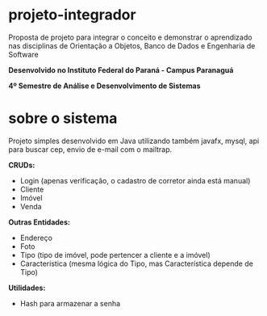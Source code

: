 # projeto-integrador
 Proposta de projeto para integrar o conceito e demonstrar o aprendizado nas disciplinas de Orientação a Objetos, Banco de Dados e Engenharia de Software
 
 **Desenvolvido no Instituto Federal do Paraná - Campus Paranaguá**
 
 **4º Semestre de Análise e Desenvolvimento de Sistemas**

# sobre o sistema
Projeto simples desenvolvido em Java utilizando também javafx, mysql, api para buscar cep, envio de e-mail com o mailtrap.

**CRUDs:**
- Login (apenas verificação, o cadastro de corretor ainda está manual)
- Cliente
- Imóvel
- Venda

**Outras Entidades:**
- Endereço
- Foto
- Tipo (tipo de imóvel, pode pertencer a cliente e a imóvel)
- Característica (mesma lógica do Tipo, mas Característica depende de Tipo)

**Utilidades:**
- Hash para armazenar a senha

